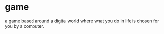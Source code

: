 # game
a game based around a digital world where what you do in life is chosen for you by a computer.
